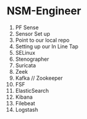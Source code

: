 # NSM-Engineer  
1. PF Sense   
2. Sensor Set up  
3. Point to our local repo
4. Setting up our In Line Tap
5. SELinux  
6. Stenographer    
7. Suricata  
8. Zeek
9. Kafka // Zookeeper 
10. FSF
11. ElasticSearch
12. Kibana
13. Filebeat
14. Logstash
